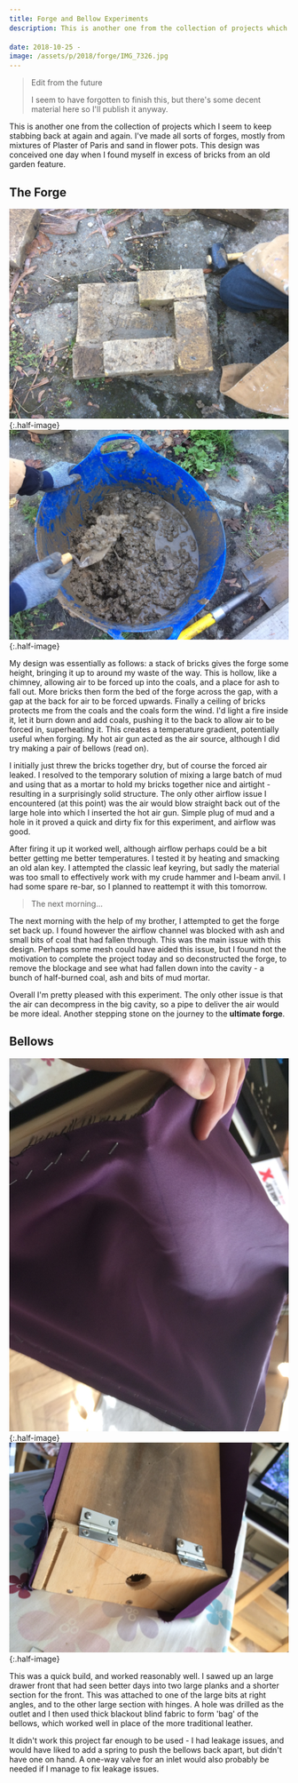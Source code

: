 ```yaml
---
title: Forge and Bellow Experiments
description: This is another one from the collection of projects which I seem to keep stabbing back at again and again.

date: 2018-10-25 -
image: /assets/p/2018/forge/IMG_7326.jpg
---
```


> Edit from the future
> 
> I seem to have forgotten to finish this, but there's some  decent material here so I'll publish it anyway. 

This is another one from the collection of projects which I seem to keep stabbing back at again and again. I've made all sorts of forges, mostly from mixtures of Plaster of Paris and sand in flower pots. This design was conceived one day when I found myself in excess of bricks from an old garden feature.

## The Forge

![](/assets/p/2018/forge/IMG_7348.jpg){:.half-image}
![](/assets/p/2018/forge/IMG_7349.jpg){:.half-image}

My design was essentially as follows: a stack of bricks gives the forge some height, bringing it up to around my waste of the way. This is hollow, like a chimney, allowing air to be forced up into the coals, and a place for ash to fall out. More bricks then form the bed of the forge across the gap, with a gap at the back for air to be forced upwards. Finally a ceiling of bricks protects me from the coals and the coals form the wind. I'd light a fire inside it, let it burn down and add coals, pushing it to the back to allow air to be forced in, superheating it. This creates a temperature gradient, potentially useful when forging. My hot air gun acted as the air source, although I did try making a pair of bellows (read on).

I initially just threw the bricks together dry, but of course the forced air leaked. I resolved to the temporary solution of mixing a large batch of mud and using that as a mortar to hold my bricks together nice and airtight - resulting in a surprisingly solid structure. The only other airflow issue I encountered (at this point) was the air would blow straight back out of the large hole into which I inserted the hot air gun. Simple plug of mud and a hole in it proved a quick and dirty fix for this experiment, and airflow was good.

After firing it up it worked well, although airflow perhaps could be a bit better getting me better temperatures. I tested it by heating and smacking an old alan key. I attempted the classic leaf keyring, but sadly the material was too small to effectively work with my crude hammer and I-beam anvil. I had some spare re-bar, so I planned to reattempt it with this tomorrow.

> The next morning...

The next morning with the help of my brother, I attempted to get the forge set back up. I found however the airflow channel was blocked with ash and small bits of coal that had fallen through. This was the main issue with this design. Perhaps some mesh could have aided this issue, but I found not the motivation to complete the project today and so deconstructed the forge, to remove the blockage and see what had fallen down into the cavity - a bunch of half-burned coal, ash and bits of mud mortar.

Overall I'm pretty pleased with this experiment. The only other issue is that the air can decompress in the big cavity, so a pipe to deliver the air would be more ideal. Another stepping stone on the journey to the **ultimate forge**.

## Bellows

![](/assets/p/2018/forge/IMG_7359.jpg){:.half-image}
![](/assets/p/2018/forge/IMG_7360.jpg){:.half-image}

This was a quick build, and worked reasonably well. I sawed up an large drawer front that had seen better days into two large planks and a shorter section for the front. This was attached to one of the large bits at right angles, and to the other large section with hinges. A hole was drilled as the outlet and I then used thick blackout blind fabric to form 'bag' of the bellows, which worked well in place of the more traditional leather.

It didn't work this project far enough to be used - I had leakage issues, and would have liked to add a spring to push the bellows back apart, but didn't have one on hand. A one-way valve for an inlet would also probably be needed if I manage to fix leakage issues.
